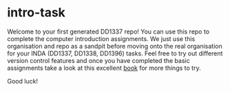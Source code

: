 # intro-task

Welcome to your first generated DD1337 repo! You can use this repo to complete the computer introduction assignments. We just use this organisation and repo as a sandpit before moving onto the real organisation for your INDA (DD1337, DD1338, DD1396) tasks. Feel free to try out different version control features and once you have completed the basic assignments take a look at this excellent [book](https://git-scm.com/book/en/v2/Git-Basics-Getting-a-Git-Repository) for more things to try. 

Good luck!
